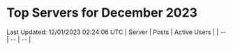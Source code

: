 # Top Servers for December 2023
Last Updated: 12/01/2023 02:24:06 UTC
| Server | Posts | Active Users |
| -- | -- | -- |
